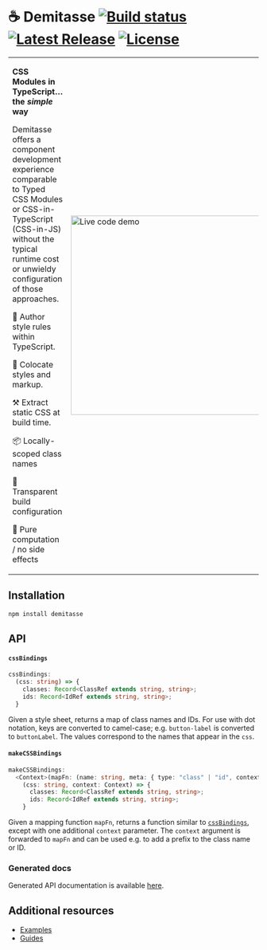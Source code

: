 # ☕ Demitasse <a href="https://github.com/nsaunders/demitasse/actions/workflows/ci.yml"><img src="https://img.shields.io/github/actions/workflow/status/nsaunders/demitasse/ci.yml?branch=master" alt="Build status"></a> <a href="https://www.npmjs.com/package/demitasse"><img src="https://img.shields.io/npm/v/demitasse.svg" alt="Latest Release"></a> <a href="https://github.com/nsaunders/demitasse/blob/master/LICENSE"><img src="https://img.shields.io/github/license/nsaunders/demitasse.svg" alt="License"></a>

<table>
<tr>
<td>

**CSS Modules in TypeScript…the _simple_ way**

Demitasse offers a component development experience comparable to Typed CSS Modules or CSS-in-TypeScript (CSS-in-JS) without the typical runtime cost or unwieldy configuration of those approaches.

💅 Author style rules within TypeScript.

👬 Colocate styles and markup.

⚒️  Extract static CSS at build time.

📦 Locally-scoped class names

🔎 Transparent build configuration

👼 Pure computation / no side effects

</td>
<td>

<img src="https://user-images.githubusercontent.com/2517229/213875430-b7065a2d-98eb-4d0f-a30c-a71a10130fb5.gif" alt="Live code demo" width="400" height="400" />

</td>
</tr>
</table>

## Installation
```bash
npm install demitasse
```

## API

#### `cssBindings`

```typescript
cssBindings:
  (css: string) => {
    classes: Record<ClassRef extends string, string>;
    ids: Record<IdRef extends string, string>;
  }
```

Given a style sheet, returns a map of class names and IDs. For use with dot notation, keys are converted to camel-case; e.g. `button-label` is converted to `buttonLabel`. The values correspond to the names that appear in the `css`.

#### `makeCSSBindings`

```typescript
makeCSSBindings:
  <Context>(mapFn: (name: string, meta: { type: "class" | "id", context: Context }) => string) =>
    (css: string, context: Context) => {
      classes: Record<ClassRef extends string, string>;
      ids: Record<IdRef extends string, string>;
    }
```

Given a mapping function `mapFn`, returns a function similar to [`cssBindings`](#cssbindings), except with one additional `context` parameter. The `context` argument is forwarded to `mapFn` and can be used e.g. to add a prefix to the class name or ID.

### Generated docs

Generated API documentation is available [here](./docs).

## Additional resources

* [Examples](./examples)
* [Guides](./docs/guides)
